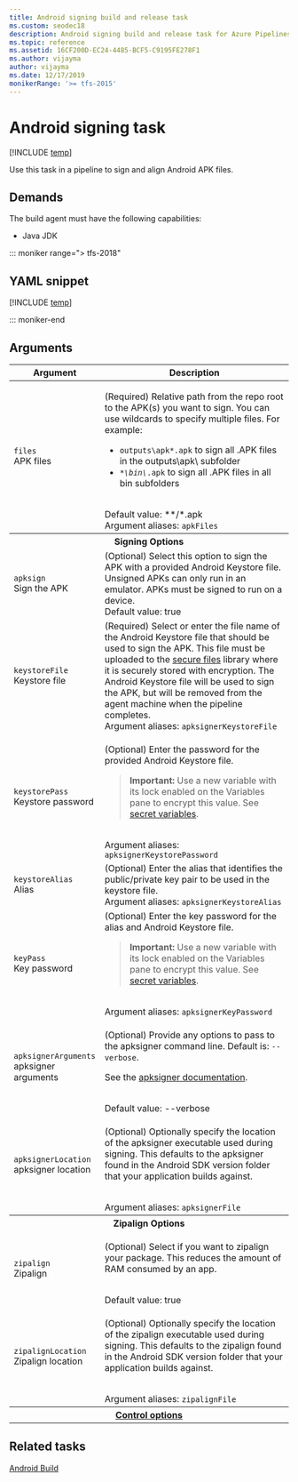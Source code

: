 ```yaml
---
title: Android signing build and release task
ms.custom: seodec18
description: Android signing build and release task for Azure Pipelines and Team Foundation Server (TFS)
ms.topic: reference
ms.assetid: 16CF200D-EC24-4485-BCF5-C9195FE278F1
ms.author: vijayma
author: vijayma
ms.date: 12/17/2019
monikerRange: '>= tfs-2015'
---
```



# Android signing task

[!INCLUDE [temp](../../includes/version-tfs-2015-rtm.md)]

Use this task in a pipeline to sign and align Android APK files.

## Demands

The build agent must have the following capabilities:

 * Java JDK

::: moniker range="> tfs-2018"

## YAML snippet

[!INCLUDE [temp](../includes/yaml/AndroidSigningV3.md)]

::: moniker-end

 ## Arguments

<table>
   <thead>
      <tr>
         <th>Argument</th>
         <th>Description</th>
      </tr>
   </thead>
   <tr>
      <td><code>files</code><br/>APK files</td>
      <td>
         <p>(Required) Relative path from the repo root to the APK(s) you want to sign.  You can use wildcards to specify multiple files. For example:</p>
         <ul>
            <li><code>outputs\apk*.apk</code> to sign all .APK files in the outputs\apk\ subfolder</li>
            <li><code><em>*\bin\</em>.apk</code> to sign all .APK files in all bin subfolders</li>
         </ul>
         <br/>Default value: **/*.apk<br/>
         Argument aliases: <code>apkFiles</code>
      </td>
   </tr>
   <tr>
      <th style="text-align: center" colspan="2">Signing Options</th>
   </tr>
   <tr>
      <td><code>apksign</code><br/>Sign the APK</td>
      <td>
         (Optional) Select this option to sign the APK with a provided Android Keystore file. Unsigned APKs can only run in an emulator. APKs must be signed to run on a device.<br/>Default value: true
      </td>
   </tr>
   <tr>
      <td><code>keystoreFile</code><br/>Keystore file</td>
      <td>
         (Required) Select or enter the file name of the Android Keystore file that should be used to sign the APK. This file must be uploaded to the <a href="../../library/secure-files.md" data-raw-source="[secure files](../../library/secure-files.md)">secure files</a> library where it is securely stored with encryption. The Android Keystore file will be used to sign the APK, but will be removed from the agent machine when the pipeline completes.<br/>Argument aliases: <code>apksignerKeystoreFile</code>
      </td>
   </tr>
   <tr>
      <td><code>keystorePass</code><br/>Keystore password</td>
      <td>
         <p>(Optional) Enter the password for the provided Android Keystore file.</p>
         <blockquote><strong>Important: </strong> Use a new variable with its lock enabled on the Variables pane to encrypt this value. See <a href="../../process/variables.md#secret-variables" data-raw-source="[secret variables](../../process/variables.md#secret-variables)">secret variables</a>.</blockquote><br/>Argument aliases: <code>apksignerKeystorePassword</code>
      </td>
   </tr>
   <tr>
      <td><code>keystoreAlias</code><br/>Alias</td>
      <td>
         (Optional) Enter the alias that identifies the public/private key pair to be used in the keystore file.<br/>Argument aliases: <code>apksignerKeystoreAlias</code>
      </td>
   </tr>
   <tr>
      <td><code>keyPass</code><br/>Key password</td>
      <td>
         (Optional) Enter the key password for the alias and Android Keystore file.
         <blockquote><strong>Important: </strong> Use a new variable with its lock enabled on the Variables pane to encrypt this value. See <a href="../../process/variables.md#secret-variables" data-raw-source="[secret variables](../../process/variables.md#secret-variables)">secret variables</a>.</blockquote><br/>Argument aliases: <code>apksignerKeyPassword</code>
      </td>
   </tr>
   <tr>
      <td><code>apksignerArguments</code><br/>apksigner arguments</td>
      <td>
         <p>(Optional) Provide any options to pass to the apksigner command line. Default is: <code>--verbose</code>.</p>
         <p>See the <a href="https://developer.android.com/studio/command-line/apksigner" data-raw-source="[apksigner documentation](https://developer.android.com/studio/command-line/apksigner)">apksigner documentation</a>.</p><br/>Default value: --verbose
      </td>
   </tr>
   <tr>
      <td><code>apksignerLocation</code><br/>apksigner location</td>
      <td>
         <p>(Optional) Optionally specify the location of the apksigner executable used during signing. This defaults to the apksigner found in the Android SDK version folder that your application builds against.</p><br/>Argument aliases: <code>apksignerFile</code>
      </td>
   </tr>
   <tr>
      <th style="text-align: center" colspan="2">Zipalign Options</th>
   </tr>
   <tr>
      <td><code>zipalign</code><br/>Zipalign</td>
      <td>
         <p>(Optional) Select if you want to zipalign your package. This reduces the amount of RAM consumed by an app.</p><br/>Default value: true
      </td>
   </tr>
   <tr>
      <td><code>zipalignLocation</code><br/>Zipalign location</td>
      <td>
         <p>(Optional) Optionally specify the location of the zipalign executable used during signing. This defaults to the zipalign found in the Android SDK version folder that your application builds against.</p><br/>Argument aliases: <code>zipalignFile</code>
      </td>
   </tr>
   <tr>
      <th style="text-align: center" colspan="2"><a href="~/pipelines/process/tasks.md#controloptions" data-raw-source="[Control options](../../process/tasks.md#controloptions)">Control options</a></th>
   </tr>
</table>

## Related tasks

[Android Build](android-build.md)
